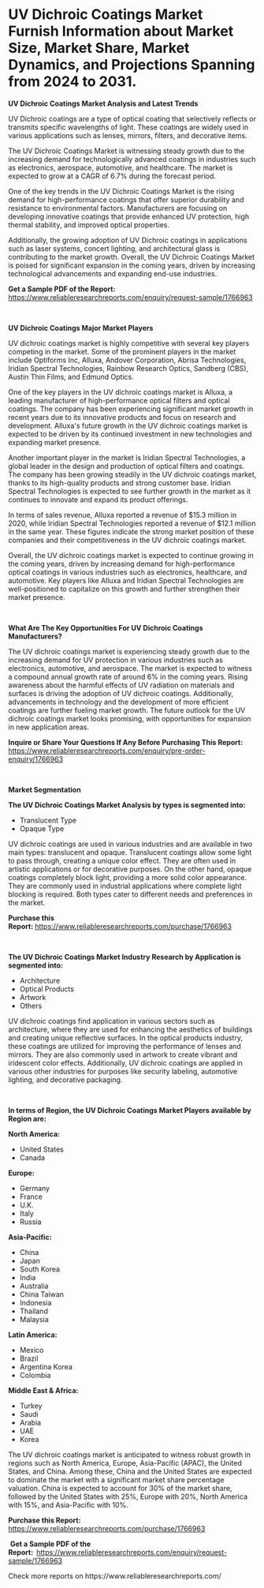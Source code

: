 <p><h1>UV Dichroic Coatings Market Furnish Information about Market Size, Market Share, Market Dynamics, and Projections Spanning from 2024 to 2031.</h1></p><p><strong>UV Dichroic Coatings Market Analysis and Latest Trends</strong></p>
<p><p>UV Dichroic coatings are a type of optical coating that selectively reflects or transmits specific wavelengths of light. These coatings are widely used in various applications such as lenses, mirrors, filters, and decorative items.</p><p>The UV Dichroic Coatings Market is witnessing steady growth due to the increasing demand for technologically advanced coatings in industries such as electronics, aerospace, automotive, and healthcare. The market is expected to grow at a CAGR of 6.7% during the forecast period.</p><p>One of the key trends in the UV Dichroic Coatings Market is the rising demand for high-performance coatings that offer superior durability and resistance to environmental factors. Manufacturers are focusing on developing innovative coatings that provide enhanced UV protection, high thermal stability, and improved optical properties.</p><p>Additionally, the growing adoption of UV Dichroic coatings in applications such as laser systems, concert lighting, and architectural glass is contributing to the market growth. Overall, the UV Dichroic Coatings Market is poised for significant expansion in the coming years, driven by increasing technological advancements and expanding end-use industries.</p></p>
<p><strong>Get a Sample PDF of the Report:&nbsp;</strong> <a href="https://www.reliableresearchreports.com/enquiry/request-sample/1766963">https://www.reliableresearchreports.com/enquiry/request-sample/1766963</a></p>
<p>&nbsp;</p>
<p><strong>UV Dichroic Coatings Major Market Players</strong></p>
<p><p>UV dichroic coatings market is highly competitive with several key players competing in the market. Some of the prominent players in the market include Optiforms Inc, Alluxa, Andover Corporation, Abrisa Technologies, Iridian Spectral Technologies, Rainbow Research Optics, Sandberg (CBS), Austin Thin Films, and Edmund Optics.</p><p>One of the key players in the UV dichroic coatings market is Alluxa, a leading manufacturer of high-performance optical filters and optical coatings. The company has been experiencing significant market growth in recent years due to its innovative products and focus on research and development. Alluxa's future growth in the UV dichroic coatings market is expected to be driven by its continued investment in new technologies and expanding market presence.</p><p>Another important player in the market is Iridian Spectral Technologies, a global leader in the design and production of optical filters and coatings. The company has been growing steadily in the UV dichroic coatings market, thanks to its high-quality products and strong customer base. Iridian Spectral Technologies is expected to see further growth in the market as it continues to innovate and expand its product offerings.</p><p>In terms of sales revenue, Alluxa reported a revenue of $15.3 million in 2020, while Iridian Spectral Technologies reported a revenue of $12.1 million in the same year. These figures indicate the strong market position of these companies and their competitiveness in the UV dichroic coatings market.</p><p>Overall, the UV dichroic coatings market is expected to continue growing in the coming years, driven by increasing demand for high-performance optical coatings in various industries such as electronics, healthcare, and automotive. Key players like Alluxa and Iridian Spectral Technologies are well-positioned to capitalize on this growth and further strengthen their market presence.</p></p>
<p>&nbsp;</p>
<p><strong>What Are The Key Opportunities For UV Dichroic Coatings Manufacturers?</strong></p>
<p><p>The UV dichroic coatings market is experiencing steady growth due to the increasing demand for UV protection in various industries such as electronics, automotive, and aerospace. The market is expected to witness a compound annual growth rate of around 6% in the coming years. Rising awareness about the harmful effects of UV radiation on materials and surfaces is driving the adoption of UV dichroic coatings. Additionally, advancements in technology and the development of more efficient coatings are further fueling market growth. The future outlook for the UV dichroic coatings market looks promising, with opportunities for expansion in new application areas.</p></p>
<p><strong>Inquire or Share Your Questions If Any Before Purchasing This Report:</strong> <a href="https://www.reliableresearchreports.com/enquiry/pre-order-enquiry/1766963">https://www.reliableresearchreports.com/enquiry/pre-order-enquiry/1766963</a></p>
<p>&nbsp;</p>
<p><strong>Market Segmentation</strong></p>
<p><strong>The UV Dichroic Coatings Market Analysis by types is segmented into:</strong></p>
<p><ul><li>Translucent Type</li><li>Opaque Type</li></ul></p>
<p><p>UV dichroic coatings are used in various industries and are available in two main types: translucent and opaque. Translucent coatings allow some light to pass through, creating a unique color effect. They are often used in artistic applications or for decorative purposes. On the other hand, opaque coatings completely block light, providing a more solid color appearance. They are commonly used in industrial applications where complete light blocking is required. Both types cater to different needs and preferences in the market.</p></p>
<p><strong>Purchase this Report:&nbsp;</strong><a href="https://www.reliableresearchreports.com/purchase/1766963">https://www.reliableresearchreports.com/purchase/1766963</a></p>
<p>&nbsp;</p>
<p><strong>The UV Dichroic Coatings Market Industry Research by Application is segmented into:</strong></p>
<p><ul><li>Architecture</li><li>Optical Products</li><li>Artwork</li><li>Others</li></ul></p>
<p><p>UV dichroic coatings find application in various sectors such as architecture, where they are used for enhancing the aesthetics of buildings and creating unique reflective surfaces. In the optical products industry, these coatings are utilized for improving the performance of lenses and mirrors. They are also commonly used in artwork to create vibrant and iridescent color effects. Additionally, UV dichroic coatings are applied in various other industries for purposes like security labeling, automotive lighting, and decorative packaging.</p></p>
<p>&nbsp;</p>
<p><strong>In terms of Region, the UV Dichroic Coatings Market Players available by Region are:</strong></p>
<p>
    <p> <strong> North America: </strong>
        <ul>
            <li>United States</li>
            <li>Canada</li>
        </ul>
        </p> 
    <p> <strong> Europe: </strong>
        <ul>
            <li>Germany</li>
            <li>France</li>
            <li>U.K.</li>
            <li>Italy</li>
            <li>Russia</li>
        </ul>
        </p> 
    <p> <strong> Asia-Pacific: </strong>
        <ul>
            <li>China</li>
            <li>Japan</li>
            <li>South Korea</li>
            <li>India</li>
            <li>Australia</li>
            <li>China Taiwan</li>
            <li>Indonesia</li>
            <li>Thailand</li>
            <li>Malaysia</li>
        </ul>
        </p> 
    <p> <strong> Latin America: </strong>
        <ul>
            <li>Mexico</li>
            <li>Brazil</li>
            <li>Argentina Korea</li>
            <li>Colombia</li>
        </ul>
        </p> 
    <p> <strong> Middle East & Africa: </strong>
        <ul>
            <li>Turkey</li>
            <li>Saudi</li>
            <li>Arabia</li>
            <li>UAE</li>
            <li>Korea</li>
        </ul>
    </p>
    </p>
<p><p>The UV dichroic coatings market is anticipated to witness robust growth in regions such as North America, Europe, Asia-Pacific (APAC), the United States, and China. Among these, China and the United States are expected to dominate the market with a significant market share percentage valuation. China is expected to account for 30% of the market share, followed by the United States with 25%, Europe with 20%, North America with 15%, and Asia-Pacific with 10%.</p></p>
<p><strong>Purchase this Report: </strong><a href="https://www.reliableresearchreports.com/purchase/1766963">https://www.reliableresearchreports.com/purchase/1766963</a></p>
<p>&nbsp;<strong>Get a Sample PDF of the Report:&nbsp;&nbsp;</strong><a href="https://www.reliableresearchreports.com/enquiry/request-sample/1766963">https://www.reliableresearchreports.com/enquiry/request-sample/1766963</a></p>
<p><strong></strong></p>
<p>Check more reports on https://www.reliableresearchreports.com/</p>